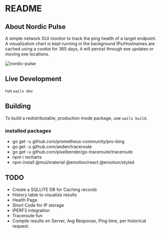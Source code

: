 # README

## About Nordic Pulse
A simple network GUI monitor to track the ping health of a target endpoint. A visualization chart is kept running in the background
IPs/Hostnames are cached using a cookie for 365 days, it will persist through exe updates or moving exe locations.

![nordic-pulse](https://github.com/Aetrius/nordic-pulse/main/pulse-1-03.png)

## Live Development

run `wails dev`

## Building

To build a redistributable, production mode package, use `wails build`.


### installed packages
- go get -u github.com/prometheus-community/pro-bing
- go get -u github.com/aeden/traceroute
- go get -u github.com/pixelbender/go-traceroute/traceroute
- npm i recharts
- npm install @mui/material @emotion/react @emotion/styled


## TODO 

- Create a SQLLITE DB for Caching records
- History table to visualize results
- Health Page
- Short Code for IP storage
- IPERF3 integration
- Traceroute fun
- Compile results on Server, Avg Response, Ping time, per historical request.


